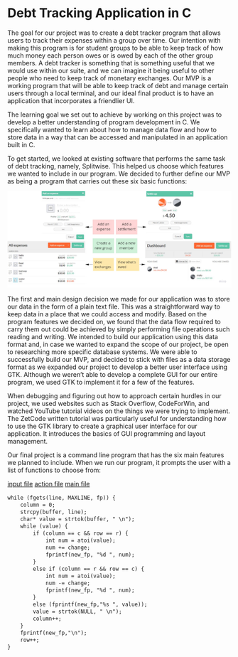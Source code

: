 # Debt Tracking Application in C
 
The goal for our project was to create a debt tracker program that allows users to track their expenses within a group over time. Our intention with making this program is for student groups to be able to keep track of how much money each person owes or is owed by each of the other group members. A debt tracker is something that is something useful that we would use within our suite, and we can imagine it being useful to other people who need to keep track of monetary exchanges. Our MVP is a working program that will be able to keep track of debt and manage certain users through a local terminal, and our ideal final product is to have an application that incorporates a friendlier UI.
 
The learning goal we set out to achieve by working on this project was to develop a better understanding of program development in C. We specifically wanted to learn about how to manage data flow and how to store data in a way that can be accessed and manipulated in an application built in C.
 
To get started, we looked at existing software that performs the same task of debt tracking, namely, Splitwise. This helped us choose which features we wanted to include in our program. We decided to further define our MVP as being a program that carries out these six basic functions:
<p align="center">
<img src="images/Miro.jpg" alt="Choosing program features" width="600"/>
<p/>
The first and main design decision we made for our application was to store our data in the form of a plain text file. This was a straightforward way to keep data in a place that we could access and modify. Based on the program features we decided on, we found that the data flow required to carry them out could be achieved by simply performing file operations such reading and writing. We intended to build our application using this data format and, in case we wanted to expand the scope of our project, be open to researching more specific database systems. We were able to successfully build our MVP, and decided to stick with files as a data storage format as we expanded our project to develop a better user interface using GTK. Although we weren’t able to develop a complete GUI for our entire program, we used GTK to implement it for a few of the features.
 
When debugging and figuring out how to approach certain hurdles in our project, we used websites such as Stack Overflow, CodeForWin, and watched YouTube tutorial videos on the things we were trying to implement. The ZetCode written tutorial was particularly useful for understanding how to use the GTK library to create a graphical user interface for our application. It introduces the basics of GUI programming and layout management.
 
Our final project is a command line program that has the six main features we planned to include. When we run our program, it prompts the user with a list of functions to choose from:



[input file](../CSV/input.c)
[action file](../CSV/action.c)
[main file](../CSV/main.c)





```
while (fgets(line, MAXLINE, fp)) {
    column = 0;
    strcpy(buffer, line);
    char* value = strtok(buffer, " \n");
    while (value) {
        if (column == c && row == r) {
            int num = atoi(value);
            num += change;
            fprintf(new_fp, "%d ", num);
        }
        else if (column == r && row == c) {
            int num = atoi(value);
            num -= change;
            fprintf(new_fp, "%d ", num);
        }
        else (fprintf(new_fp,"%s ", value));
        value = strtok(NULL, " \n");
        column++;
    }
    fprintf(new_fp,"\n");
    row++;
}
```

